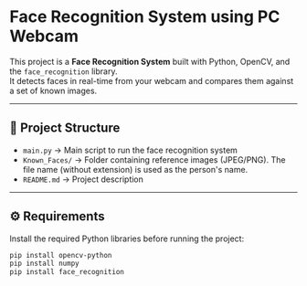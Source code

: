 # Face Recognition System using PC Webcam

This project is a **Face Recognition System** built with Python, OpenCV, and the `face_recognition` library.  
It detects faces in real-time from your webcam and compares them against a set of known images.

---

## 📂 Project Structure
- `main.py` → Main script to run the face recognition system  
- `Known_Faces/` → Folder containing reference images (JPEG/PNG). The file name (without extension) is used as the person's name.  
- `README.md` → Project description  

---

## ⚙️ Requirements
Install the required Python libraries before running the project:

```bash
pip install opencv-python
pip install numpy
pip install face_recognition

